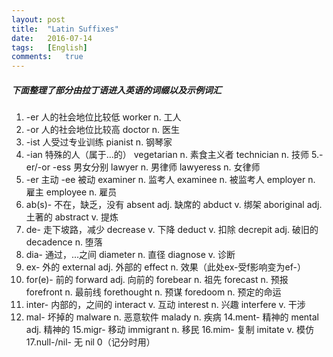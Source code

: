 ```yaml
---
layout:	post
title:	"Latin Suffixes"
date:	2016-07-14
tags:	[English]
comments:	true
---
```


##### 下面整理了部分由拉丁语进入英语的词缀以及示例词汇 
1. -er 人的社会地位比较低
worker n. 工人
2. -or 人的社会地位比较高
doctor n. 医生
3. -ist 人受过专业训练
pianist n. 钢琴家
4. -ian 特殊的人（属于…的）
vegetarian n. 素食主义者
technician n. 技师
5.-er/-or -ess 男女分别
lawyer n. 男律师
lawyeress n. 女律师
6. -er 主动 -ee 被动
examiner n. 监考人
examinee n. 被监考人
employer n. 雇主
employee n. 雇员
7. ab(s)- 不在，缺乏，没有
absent adj. 缺席的
abduct v. 绑架
aboriginal adj. 土著的
abstract v. 提炼
8. de- 走下坡路，减少
decrease v. 下降
deduct v. 扣除
decrepit adj. 破旧的
decadence n. 堕落
9. dia- 通过，...之间
diameter n. 直径
diagnose v. 诊断
10. ex- 外的
external adj. 外部的
effect n. 效果（此处ex-受f影响变为ef-）
11. for(e)- 前的
forward adj. 向前的
forebear n. 祖先
forecast n. 预报
forefront n. 最前线
forethought n. 预谋
foredoom n. 预定的命运
12. inter- 内部的，之间的
interact v. 互动
interest n. 兴趣
interfere v. 干涉
13. mal- 坏掉的
malware n. 恶意软件
malady n. 疾病
14.ment- 精神的
mental adj. 精神的
15.migr- 移动
immigrant n. 移民
16.mim- 复制
imitate v. 模仿
17.null-/nil- 无
nil 0（记分时用）
